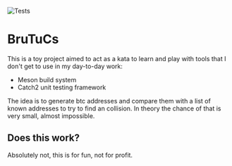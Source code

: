 ![Tests](https://github.com/manuel-arguelles/brutucs/actions/workflows/main.yml/badge.svg)

# BruTuCs

This is a toy project aimed to act as a kata to learn and play with tools that I don't get to use in my day-to-day work:

- Meson build system
- Catch2 unit testing framework

The idea is to generate btc addresses and compare them with a list of known addresses to try to find an collision. In theory the chance of that is very small, almost impossible.

## Does this work?

Absolutely not, this is for fun, not for profit.
